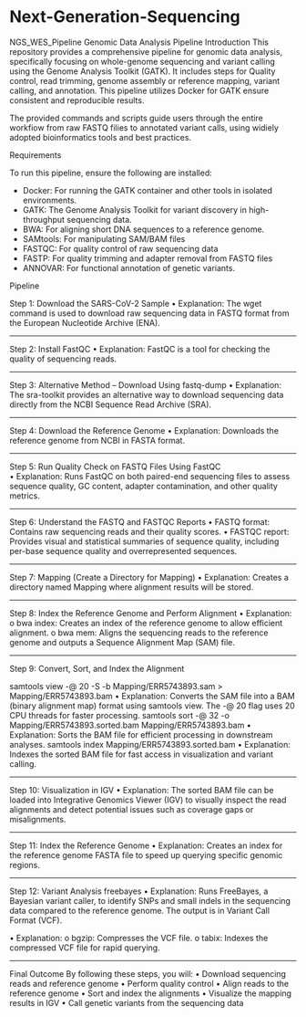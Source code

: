 # Next-Generation-Sequencing
NGS_WES_Pipeline
Genomic Data Analysis Pipeline
Introduction
This repository provides a comprehensive pipeline for genomic data analysis, specifically focusing on whole-genome
sequencing and variant calling using the Genome Analysis Toolkit (GATK). It includes steps for Quality control, read trimming, genome assembly or reference mapping, variant calling, and annotation. This pipeline utilizes Docker for GATK ensure consistent and reproducible results.

The provided commands and scripts guide users through the entire workfiow from raw FASTQ filies to annotated variant calls, using widiely adopted bioinformatics tools and best practices.

Requirements


To run this pipeline, ensure the following are installed:


* Docker: For running the GATK container and other tools in isolated environments.
* GATK: The Genome Analysis Toolkit for variant discovery in high-throughput sequencing data.
* BWA: For aligning short DNA sequences to a reference genome.
* SAMtools: For manipulating SAM/BAM files
* FASTQC: For quality control of raw sequencing data
* FASTP: For quality trimming and adapter removal from FASTQ files
* ANNOVAR: For functional annotation of genetic variants.

Pipeline

Step 1: Download the SARS-CoV-2 Sample
•	Explanation: The wget command is used to download raw sequencing data in FASTQ format from the European Nucleotide Archive (ENA).
________________________________________
Step 2: Install FastQC
•	Explanation: FastQC is a tool for checking the quality of sequencing reads. 
________________________________________
Step 3: Alternative Method – Download Using fastq-dump
•	Explanation: The sra-toolkit provides an alternative way to download sequencing data directly from the NCBI Sequence Read Archive (SRA).
________________________________________
Step 4: Download the Reference Genome
•	Explanation: Downloads the reference genome from NCBI in FASTA format.
________________________________________
Step 5: Run Quality Check on FASTQ Files Using FastQC  
•	Explanation: Runs FastQC on both paired-end sequencing files to assess sequence quality, GC content, adapter contamination, and other quality metrics.
________________________________________
Step 6: Understand the FASTQ and FASTQC Reports
•	FASTQ format: Contains raw sequencing reads and their quality scores.
•	FASTQC report: Provides visual and statistical summaries of sequence quality, including per-base sequence quality and overrepresented sequences.
________________________________________
Step 7: Mapping (Create a Directory for Mapping)
•	Explanation: Creates a directory named Mapping where alignment results will be stored.
________________________________________
Step 8: Index the Reference Genome and Perform Alignment
•	Explanation:
o	bwa index: Creates an index of the reference genome to allow efficient alignment.
o	bwa mem: Aligns the sequencing reads to the reference genome and outputs a Sequence Alignment Map (SAM) file.
________________________________________
Step 9: Convert, Sort, and Index the Alignment

samtools view -@ 20 -S -b Mapping/ERR5743893.sam > Mapping/ERR5743893.bam
•	Explanation: Converts the SAM file into a BAM (binary alignment map) format using samtools view. The -@ 20 flag uses 20 CPU threads for faster processing.
samtools sort -@ 32 -o Mapping/ERR5743893.sorted.bam Mapping/ERR5743893.bam
•	Explanation: Sorts the BAM file for efficient processing in downstream analyses.
samtools index Mapping/ERR5743893.sorted.bam
•	Explanation: Indexes the sorted BAM file for fast access in visualization and variant calling.
________________________________________
Step 10: Visualization in IGV
•	Explanation: The sorted BAM file can be loaded into Integrative Genomics Viewer (IGV) to visually inspect the read alignments and detect potential issues such as coverage gaps or misalignments.
________________________________________
Step 11: Index the Reference Genome
•	Explanation: Creates an index for the reference genome FASTA file to speed up querying specific genomic regions.
_______________________________________
Step 12: Variant Analysis
freebayes 
•	Explanation: Runs FreeBayes, a Bayesian variant caller, to identify SNPs and small indels in the sequencing data compared to the reference genome. The output is in Variant Call Format (VCF).

•	Explanation:
o	bgzip: Compresses the VCF file.
o	tabix: Indexes the compressed VCF file for rapid querying.
________________________________________
Final Outcome
By following these steps, you will:
•	Download sequencing reads and reference genome
•	Perform quality control
•	Align reads to the reference genome
•	Sort and index the alignments
•	Visualize the mapping results in IGV
•	Call genetic variants from the sequencing data

